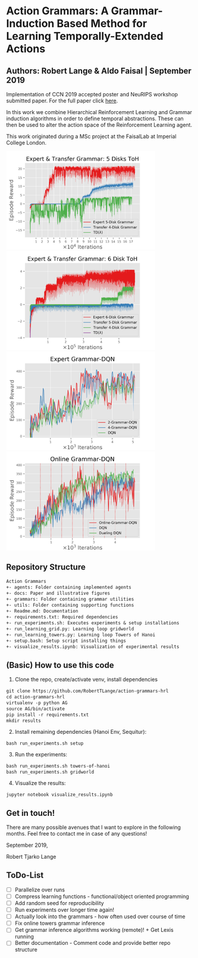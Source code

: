 # Action Grammars: A Grammar-Induction Based Method for Learning Temporally-Extended Actions
## Authors: Robert Lange & Aldo Faisal | September 2019

Implementation of CCN 2019 accepted poster and NeuRIPS workshop submitted paper. For the full paper click [here](https://arxiv.org/abs/1907.12477).

In this work we combine Hierarchical Reinforcement Learning and Grammar induction algorithms in order to define temporal abstractions. These can then be used to alter the action space of the Reinforcement Learning agent.

This work originated during a MSc project at the FaisalLab at Imperial College London.

<p>
  <img src="docs/hanoi_5_learning_curve.png" width="400" />
  <img src="docs/hanoi_6_learning_curve.png" width="400" />
  <img src="docs/grammar_dqn_gridworld_expert.png" width="400" />
  <img src="docs/grammar_dqn_gridworld_online.png" width="400" />
</p>


## Repository Structure
```
Action Grammars
+- agents: Folder containing implemented agents
+- docs: Paper and illustrative figures
+- grammars: Folder containing grammar utilities
+- utils: Folder containing supporting functions
+- Readme.md: Documentation
+- requirements.txt: Required dependencies
+- run_experiments.sh: Executes experiments & setup installations
+- run_learning_grid.py: Learning loop gridworld
+- run_learning_towers.py: Learning loop Towers of Hanoi
+- setup.bash: Setup script installing things
+- visualize_results.ipynb: Visualization of experimental results
```

## (Basic) How to use this code
1. Clone the repo, create/activate venv, install dependencies
```
git clone https://github.com/RobertTLange/action-grammars-hrl
cd action-grammars-hrl
virtualenv -p python AG
source AG/bin/activate
pip install -r requirements.txt
mkdir results
```
2. Install remaining dependencies (Hanoi Env, Sequitur):
```
bash run_experiments.sh setup
```
3. Run the experiments:
```
bash run_experiments.sh towers-of-hanoi
bash run_experiments.sh gridworld
```
4. Visualize the results:
```
jupyter notebook visualize_results.ipynb
```

## Get in touch!

There are many possible avenues that I want to explore in the following months. Feel free to contact me in case of any questions!

September 2019,

Robert Tjarko Lange

## ToDo-List
* [ ] Parallelize over runs
* [ ] Compress learning functions - functional/object oriented programming
* [ ] Add random seed for reproducibility
* [ ] Run experiments over longer time again!
* [ ] Actually look into the grammars - how often used over course of time
* [ ] Fix online towers grammar inference
* [ ] Get grammar inference algorithms working (remote)! + Get Lexis running
* [ ] Better documentation - Comment code and provide better repo structure
